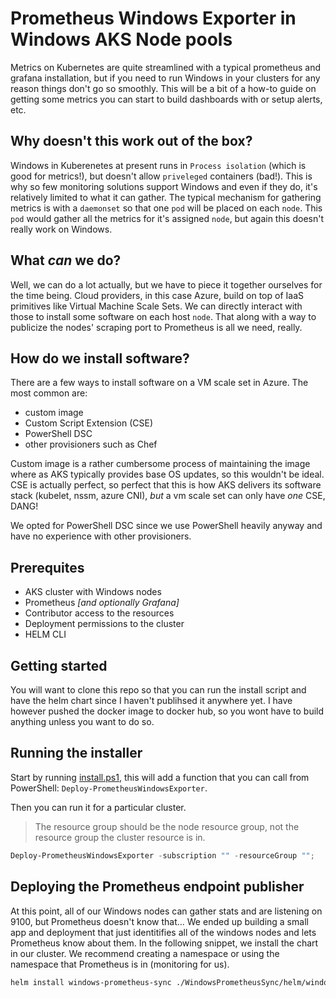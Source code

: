 # Prometheus Windows Exporter in Windows AKS Node pools
Metrics on Kubernetes are quite streamlined with a typical prometheus and grafana installation, but if you need to run Windows in your clusters for any reason things don't go so smoothly. This will be a bit of a how-to guide on getting some metrics you can start to build dashboards with or setup alerts, etc.

## Why doesn't this work out of the box?
Windows in Kuberenetes at present runs in `Process isolation` (which is good for metrics!), but doesn't allow `priveleged` containers (bad!). This is why so few monitoring solutions support Windows and even if they do, it's relatively limited to what it can gather. The typical mechanism for gathering metrics is with a `daemonset` so that one `pod` will be placed on each `node`. This `pod` would gather all the metrics for it's assigned `node`, but again this doesn't really work on Windows.

## What *can* we do?
Well, we can do a lot actually, but we have to piece it together ourselves for the time being. Cloud providers, in this case Azure, build on top of IaaS primitives like Virtual Machine Scale Sets. We can directly interact with those to install some software on each host `node`. That along with a way to publicize the nodes' scraping port to Prometheus is all we need, really.

## How do we install software?
There are a few ways to install software on a VM scale set in Azure. The most common are:

- custom image
- Custom Script Extension (CSE)
- PowerShell DSC
- other provisioners such as Chef 

Custom image is a rather cumbersome process of maintaining the image where as AKS typically provides base OS updates, so this wouldn't be ideal. CSE is actually perfect, so perfect that this is how AKS delivers its software stack (kubelet, nssm, azure CNI), *but* a vm scale set can only have *one* CSE, DANG! 

We opted for PowerShell DSC since we use PowerShell heavily anyway and have no experience with other provisioners.

## Prerequites

- AKS cluster with Windows nodes
- Prometheus *[and optionally Grafana]*
- Contributor access to the resources
- Deployment permissions to the cluster
- HELM CLI

## Getting started

You will want to clone this repo so that you can run the install script and have the helm chart since I haven't publihsed it anywhere yet. I have however pushed the docker image to docker hub, so you wont have to build anything unless you want to do so.

## Running the installer

Start by running [install.ps1](https://github.com/aidapsibr/aks-prometheus-windows-exporter/blob/main/install.ps1), this will add a function that you can call from PowerShell: `Deploy-PrometheusWindowsExporter`.

Then you can run it for a particular cluster. 
> The resource group should be the node resource group, not the resource group the cluster resource is in.
```powershell
Deploy-PrometheusWindowsExporter -subscription "" -resourceGroup "";
```
## Deploying the Prometheus endpoint publisher
At this point, all of our Windows nodes can gather stats and are listening on 9100, but Prometheus doesn't know that... We ended up building a small app and deployment that just identitifies all of the windows nodes and lets Prometheus know about them. In the following snippet, we install the chart in our cluster. We recommend creating a namespace or using the namespace that Prometheus is in (monitoring for us).

```bash
helm install windows-prometheus-sync ./WindowsPrometheusSync/helm/windows-prometheus-sync/ --namespace monitoring
```
